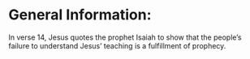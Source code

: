 # General Information:

In verse 14, Jesus quotes the prophet Isaiah to show that the people’s failure to understand Jesus’ teaching is a fulfillment of prophecy.